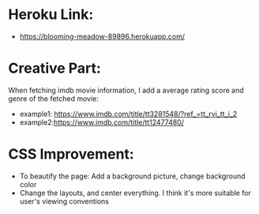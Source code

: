 # Heroku Link:
- https://blooming-meadow-89896.herokuapp.com/
# Creative Part:
When fetching imdb movie information, I add a average rating score and genre of the fetched movie:
- example1: https://www.imdb.com/title/tt3281548/?ref_=tt_rvi_tt_i_2
- example2:https://www.imdb.com/title/tt12477480/
# CSS Improvement:
- To beautify the page: Add a background picture, change background color
- Change the layouts, and center everything. I think it's more suitable for user's viewing conventions

